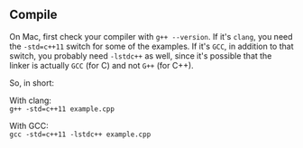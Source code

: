 ## Compile
On Mac, first check your compiler with ```g++ --version```. 
If it's `clang`, you need the `-std=c++11` switch for some of the examples.
If it's `GCC`, in addition to that switch, you probably need `-lstdc++` as well,
since it's possible that the linker is actually `GCC` (for C) and not `G++` (for C++).

So, in short:   

With clang:   
```g++ -std=c++11 example.cpp```   

With GCC:   
```gcc -std=c++11 -lstdc++ example.cpp```
